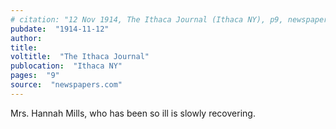 ```yaml
---
# citation: "12 Nov 1914, The Ithaca Journal (Ithaca NY), p9, newspapers.com"
pubdate:  "1914-11-12"
author: 
title: 
voltitle:  "The Ithaca Journal"
publocation:  "Ithaca NY"
pages:  "9"
source:  "newspapers.com"
---
```

Mrs. Hannah Mills, who has been so ill is slowly recovering. 
